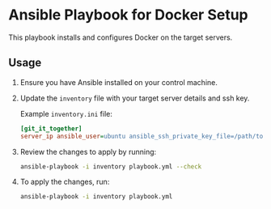 # Ansible Playbook for Docker Setup
This playbook installs and configures Docker on the target servers.

## Usage
1. Ensure you have Ansible installed on your control machine.
2. Update the `inventory` file with your target server details and ssh key.

   Example `inventory.ini` file:
   ```ini
   [git_it_together]
   server_ip ansible_user=ubuntu ansible_ssh_private_key_file=/path/to/your/private/key.pem
   ```

3. Review the changes to apply by running:
   ```bash
   ansible-playbook -i inventory playbook.yml --check
   ```
4. To apply the changes, run:
   ```bash
   ansible-playbook -i inventory playbook.yml
   ```
